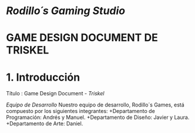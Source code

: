 # *Rodillo´s Gaming Studio*

# GAME DESIGN DOCUMENT DE TRISKEL

# 1. Introducción 
Título
: Game Design Document - *Triskel*

*Equipo de Desarrollo*
Nuestro equipo de desarrollo, Rodillo´s Games, está compuesto por los siguientes integrantes:
+Departamento de Programación: Andrés y Manuel.
+Departamento de Diseño: Javier y Laura.
+Departamento de Arte: Daniel.

